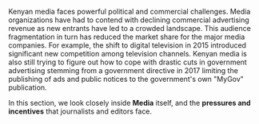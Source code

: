 Kenyan media faces powerful political and commercial challenges. Media organizations have had to contend with declining commercial advertising revenue as new entrants have led to a crowded landscape. This audience fragmentation in turn has reduced the market share for the major media companies. For example, the shift to digital television in 2015 introduced significant new competition among television channels. Kenyan media is also still trying to figure out how to cope with drastic cuts in government advertising stemming from a government directive in 2017 limiting the publishing of ads and public notices to the government's own "MyGov" publication.

In this section, we look closely inside **Media** itself, and the **pressures and incentives** that journalists and editors face.
